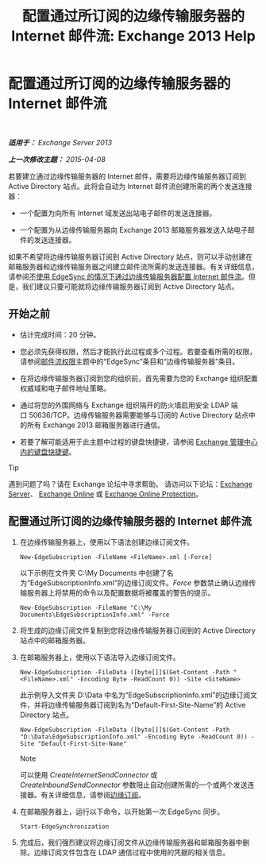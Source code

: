 ﻿---
title: '配置通过所订阅的边缘传输服务器的 Internet 邮件流: Exchange 2013 Help'
TOCTitle: 配置通过订阅的边缘传输服务器的 Internet 邮件流
ms:assetid: d12ea770-99ce-4ab4-a373-96f2554641fa
ms:mtpsurl: https://technet.microsoft.com/zh-cn/library/Bb738158(v=EXCHG.150)
ms:contentKeyID: 61183395
ms.date: 01/11/2018
mtps_version: v=EXCHG.150
ms.translationtype: HT
---

# 配置通过所订阅的边缘传输服务器的 Internet 邮件流

 

_**适用于：** Exchange Server 2013_

_**上一次修改主题：** 2015-04-08_

若要建立通过边缘传输服务器的 Internet 邮件，需要将边缘传输服务器订阅到 Active Directory 站点。此将会自动为 Internet 邮件流创建所需的两个发送连接器：

  - 一个配置为向所有 Internet 域发送出站电子邮件的发送连接器。

  - 一个配置为从边缘传输服务器向 Exchange 2013 邮箱服务器发送入站电子邮件的发送连接器。

如果不希望将边缘传输服务器订阅到 Active Directory 站点，则可以手动创建在邮箱服务器和边缘传输服务器之间建立邮件流所需的发送连接器。有关详细信息，请参阅[不使用 EdgeSync 的情况下通过边缘传输服务器配置 Internet 邮件流](configure-internet-mail-flow-through-an-edge-transport-server-without-using-edgesync-exchange-2013-help.md)。但是，我们建议只要可能就将边缘传输服务器订阅到 Active Directory 站点。

## 开始之前

  - 估计完成时间：20 分钟。

  - 您必须先获得权限，然后才能执行此过程或多个过程。若要查看所需的权限，请参阅[邮件流权限](mail-flow-permissions-exchange-2013-help.md)主题中的“EdgeSync”条目和“边缘传输服务器”条目。

  - 在将边缘传输服务器订阅到您的组织前，首先需要为您的 Exchange 组织配置权威域和电子邮件地址策略。

  - 通过将您的外围网络与 Exchange 组织隔开的防火墙启用安全 LDAP 端口 50636/TCP。边缘传输服务器需要能够与订阅的 Active Directory 站点中的所有 Exchange 2013 邮箱服务器进行通信。

  - 若要了解可能适用于此主题中过程的键盘快捷键，请参阅 [Exchange 管理中心内的键盘快捷键](keyboard-shortcuts-in-the-exchange-admin-center-exchange-online-protection-help.md)。

> [!TIP]  
> 遇到问题了吗？请在 Exchange 论坛中寻求帮助。 请访问以下论坛：<a href="https://go.microsoft.com/fwlink/p/?linkid=60612">Exchange Server</a>、 <a href="https://go.microsoft.com/fwlink/p/?linkid=267542">Exchange Online</a> 或 <a href="https://go.microsoft.com/fwlink/p/?linkid=285351">Exchange Online Protection</a>。


## 配置通过所订阅的边缘传输服务器的 Internet 邮件流

1.  在边缘传输服务器上，使用以下语法创建边缘订阅文件。
    
        New-EdgeSubscription -FileName <FileName>.xml [-Force]
    
    以下示例在文件夹 C:\\My Documents 中创建了名为“EdgeSubscriptionInfo.xml”的边缘订阅文件。*Force* 参数禁止确认边缘传输服务器上将禁用的命令以及配置数据将被覆盖的警告的提示。
    
        New-EdgeSubscription -FileName "C:\My Documents\EdgeSubscriptionInfo.xml" -Force

2.  将生成的边缘订阅文件复制到您将边缘传输服务器订阅到的 Active Directory 站点中的邮箱服务器。

3.  在邮箱服务器上，使用以下语法导入边缘订阅文件。
    
        New-EdgeSubscription -FileData ([byte[]]$(Get-Content -Path "<FileName>.xml" -Encoding Byte -ReadCount 0)) -Site <SiteName>
    
    此示例导入文件夹 D:\\Data 中名为“EdgeSubscriptionInfo.xml”的边缘订阅文件，并将边缘传输服务器订阅到名为“Default-First-Site-Name”的 Active Directory 站点。
    
        New-EdgeSubscription -FileData ([byte[]]$(Get-Content -Path "D:\Data\EdgeSubscriptionInfo.xml" -Encoding Byte -ReadCount 0)) -Site "Default-First-Site-Name"
    
    > [!NOTE]  
    > 可以使用 <em>CreateInternetSendConnector</em> 或 <em>CreateInboundSendConnector</em> 参数阻止自动创建所需的一个或两个发送连接器。有关详细信息，请参阅<a href="edge-subscriptions-exchange-2013-help.md">边缘订阅</a>。


4.  在邮箱服务器上，运行以下命令，以开始第一次 EdgeSync 同步。
    
        Start-EdgeSynchronization

5.  完成后，我们强烈建议将边缘订阅文件从边缘传输服务器和邮箱服务器中删除。边缘订阅文件包含在 LDAP 通信过程中使用的凭据的相关信息。


